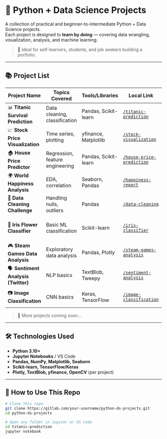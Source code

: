 # 🧠 Python + Data Science Projects

A collection of practical and beginner-to-intermediate Python + Data Science projects.  
Each project is designed to **learn by doing** — covering data wrangling, visualization, analysis, and machine learning.

> 🚀 Ideal for self-learners, students, and job seekers building a portfolio.

---

## 📚 Project List

| Project Name | Topics Covered | Tools/Libraries | Local Link | Reference Repo |
|--------------|----------------|-----------------|------------|----------------|
| 📊 **Titanic Survival Prediction** | Data cleaning, classification | Pandas, Scikit-learn | [`/titanic-prediction`](./titanic-prediction) | [agconti/kaggle-titanic](https://github.com/agconti/kaggle-titanic) :contentReference[oaicite:1]{index=1} |
| 📈 **Stock Price Visualization** | Time series, plotting | yfinance, Matplotlib | [`/stock-visualization`](./stock-visualization) | [No high-profile public repo found] — consider using Kaggle time series notebooks |
| 🏠 **House Price Predictor** | Regression, feature engineering | Pandas, Scikit-learn | [`/house-price-prediction`](./house-price-prediction) | [ageron/handson-ml](https://github.com/ageron/handson-ml) :contentReference[oaicite:2]{index=2} |
| 🌍 **World Happiness Analysis** | EDA, correlation | Seaborn, Pandas | [`/happiness-report`](./happiness-report) | [JehielT/World‑Happiness‑Report](https://github.com/JehielT/World-Happiness-Report) :contentReference[oaicite:3]{index=3} |
| 🧹 **Data Cleaning Challenge** | Handling nulls, outliers | Pandas | [`/data-cleaning`](./data-cleaning) | [dataquestio/project‑tutorials cleaning](https://github.com/dataquestio/project-tutorials/tree/master/Guided%20Project%20-%20Clean%20And%20Analyze%20Employee%20Exit%20Surveys) :contentReference[oaicite:4]{index=4} |
| 🤖 **Iris Flower Classifier** | Basic ML classification | Scikit-learn | [`/iris-classifier`](./iris-classifier) | [mohamedameen93/Iris-Classification](https://github.com/mohamedameen93/Iris-Classification) :contentReference[oaicite:5]{index=5} |
| 🎮 **Steam Games Data Analysis** | Exploratory data analysis | Pandas, Plotly | [`/steam-games-analysis`](./steam-games-analysis) | [Woctezuma/steam-data-science](https://github.com/woctezuma/steam-data-science) :contentReference[oaicite:6]{index=6} |
| 🗣️ **Sentiment Analysis (Twitter)** | NLP basics | TextBlob, Tweepy | [`/sentiment-analysis`](./sentiment-analysis) | [nateraw/twitter-sentiment-analysis](https://github.com/nateraw/twitter-sentiment-analysis) :contentReference[oaicite:7]{index=7} |
| 📷 **Image Classification** | CNN basics | Keras, TensorFlow | [`/image-classification`](./image-classification) | [llSourcell/tensorflow_image_classifier](https://github.com/llSourcell/tensorflow_image_classifier) :contentReference[oaicite:8]{index=8} |


> 🔁 More projects coming soon...

---

## 🛠 Technologies Used

- **Python 3.10+**
- **Jupyter Notebooks** / VS Code
- **Pandas, NumPy, Matplotlib, Seaborn**
- **Scikit-learn, TensorFlow/Keras**
- **Plotly, TextBlob, yfinance, OpenCV** (per project)

---

## 🧪 How to Use This Repo

```bash
# Clone this repo
git clone https://gitlab.com/your-username/python-ds-projects.git
cd python-ds-projects

# Open any folder in Jupyter or VS Code
cd titanic-prediction
jupyter notebook
